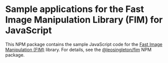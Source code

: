 # Sample applications for the Fast Image Manipulation Library (FIM) for JavaScript

This NPM package contains the sample JavaScript code for the [Fast Image Manipulation (FIM)](https://fim.leosingleton.com)
library. For details, see the [@leosingleton/fim](https://www.npmjs.com/package/@leosingleton/fim) NPM package.
